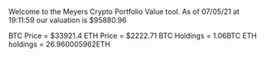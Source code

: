 Welcome to the Meyers Crypto Portfolio Value tool. 
As of 07/05/21 at 19:11:59 our valuation is $95880.96 

BTC Price = $33921.4
 ETH Price = $2222.71
BTC Holdings = 1.06BTC
 ETH holdings = 26.960005962ETH 
